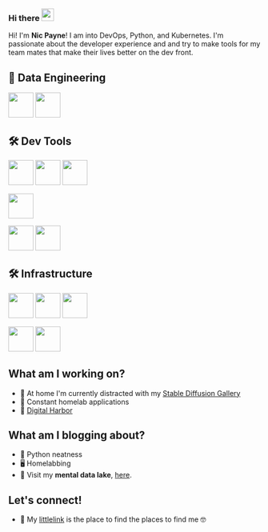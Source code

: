 ### Hi there <a href="https://www.pype.dev/"><img src="https://media.giphy.com/media/hvRJCLFzcasrR4ia7z/giphy.gif" width="25px" height="25px"></a>

Hi! I'm **Nic Payne**! I am into DevOps, Python, and Kubernetes. I'm passionate about the developer experience and and try to make tools for my team mates that make their lives better on the dev front.

## :snake: Data Engineering
<code><a href="https://www.python.org/" target="_blank"><img height="50" src="https://www.vectorlogo.zone/logos/python/python-ar21.svg"></a></code>
<code><a href="https://www.kedro.org/" target="_blank"><img height="50" src="https://kedro.org/images/kedro-logo.svg"></a></code>

## 🛠 Dev Tools
<code><a href="https://neovim.io/" target="_blank"><img height="50" src="https://www.vectorlogo.zone/logos/vim/vim-ar21.svg"></a></code>
<code><a href="https://code.visualstudio.com/" target="_blank"><img height="50" src="https://www.vectorlogo.zone/logos/visualstudio_code/visualstudio_code-icon.svg"></a></code>
<code><a href="https://www.linux.com/what-is-linux/" target="_blank"><img height="50" src="https://static.wikia.nocookie.net/logopedia/images/3/35/Tux.svg/revision/latest/scale-to-width-down/200?cb=20210707041309"></a></code>

<code><a href="https://git-scm.com/" target="_blank"><img height="50" src="https://www.vectorlogo.zone/logos/git-scm/git-scm-ar21.svg"></a></code>

<code><a href="https://www.docker.com/" target="_blank"><img height="50" src="https://www.vectorlogo.zone/logos/docker/docker-ar21.svg"></a></code>
<code><a href="https://docs.ansible.com/ansible/latest/index.html" target="_blank"><img height="50" src="https://www.vectorlogo.zone/logos/ansible/ansible-ar21.svg"></a></code>

## 🛠 Infrastructure

<code><a href="https://kubernetes.io/" target="_blank"><img height="50" src="https://www.vectorlogo.zone/logos/kubernetes/kubernetes-icon.svg"></a></code>
<code><a href="https://helm.sh/" target="_blank"><img height="50" src="https://www.vectorlogo.zone/logos/helmsh/helmsh-icon.svg"></a></code>
<code><a href="https://argo-cd.readthedocs.io/en/stable/" target="_blank"><img height="50" src="https://www.vectorlogo.zone/logos/argoprojio/argoprojio-icon.svg"></a></code>

<code><a href="https://www.terraform.io/" target="_blank"><img height="50" src="https://www.vectorlogo.zone/logos/terraformio/terraformio-icon.svg"></a></code>
<code><a href="https://spacelift.io/" target="_blank"><img height="50" src="https://d1.awsstatic.com/customer-references-case-studies-logos/spacelift-logo%402x.f93aa4cf811b7a39c7e4c05d982d7ebf1f618757.png"></a></code>

## What am I working on?

-  💫 At home I'm currently distracted with my [Stable Diffusion Gallery](https://pypeaday.github.io/stable-diffusion-pype-dev/)
-  🥼 Constant homelab applications
-  🌱 [Digital Harbor](https://mydigitalharbor.com)

## What am I blogging about?

-   🐍 Python neatness 
-  🖥    Homelabbing
-   🎯 Visit my **mental data lake**, [here](https://pype.dev).


<!-- ## Stats -->
<!-- ![My Github stats](https://github-readme-stats.vercel.app/api?username=pypeaday&show_icons=true&hide_border=true) -->

<!-- ## Holos -->

<!-- [![@pypeaday's Holopin board](https://holopin.io/api/user/board?user=pypeaday)](https://holopin.io/@pypeaday) -->

## Let's connect!
-   🌱  My [littlelink](https://pypeaday.github.io/littlelink/) is the place to find the places to find me 🤓
